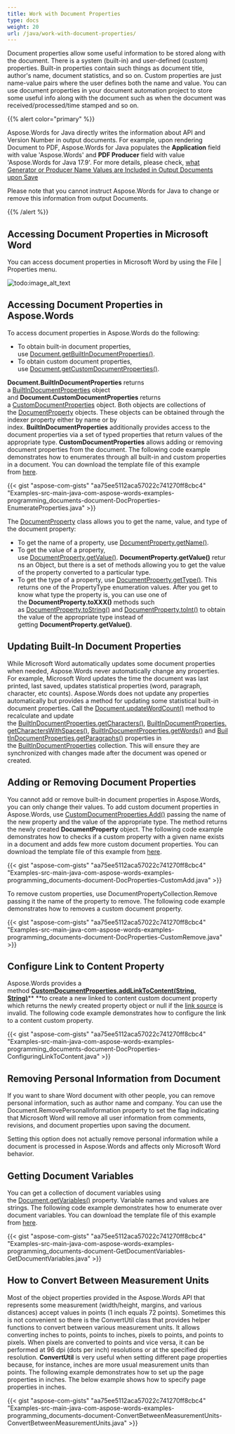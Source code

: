 ```yaml
---
title: Work with Document Properties
type: docs
weight: 20
url: /java/work-with-document-properties/
---
```


Document properties allow some useful information to be stored along with the document. There is a system (built-in) and user-defined (custom) properties. Built-in properties contain such things as document title, author's name, document statistics, and so on. Custom properties are just name-value pairs where the user defines both the name and value. You can use document properties in your document automation project to store some useful info along with the document such as when the document was received/processed/time stamped and so on. 

{{% alert color="primary" %}} 

Aspose.Words for Java directly writes the information about API and Version Number in output documents. For example, upon rendering Document to PDF, Aspose.Words for Java populates the **Application** field with value 'Aspose.Words' and **PDF Producer** field with value 'Aspose.Words for Java 17.9'. For more details, please check, [what Generator or Producer Name Values are Included in Output Documents upon Save](/words/java/generator-or-producer-name-included-in-output-documents/)

Please note that you cannot instruct Aspose.Words for Java to change or remove this information from output Documents.

{{% /alert %}} 
## **Accessing Document Properties in Microsoft Word**
You can access document properties in Microsoft Word by using the File | Properties menu.

![todo:image_alt_text](/download/attachments/103514258/1877984775)
## **Accessing Document Properties in Aspose.Words**
To access document properties in Aspose.Words do the following:

- To obtain built-in document properties, use [Document.getBuiltInDocumentProperties()](https://apireference.aspose.com/words/java/com.aspose.words/document#BuiltInDocumentProperties).
- To obtain custom document properties, use [Document.getCustomDocumentProperties()](https://apireference.aspose.com/words/java/com.aspose.words/document#CustomDocumentProperties).

**Document.BuiltInDocumentProperties** returns a [BuiltInDocumentProperties](https://apireference.aspose.com/words/java/com.aspose.words/BuiltInDocumentProperties) object and **Document.CustomDocumentProperties** returns a [CustomDocumentProperties](https://apireference.aspose.com/words/java/com.aspose.words/CustomDocumentProperties) object. Both objects are collections of the [DocumentProperty](https://apireference.aspose.com/words/java/com.aspose.words/DocumentProperty) objects. These objects can be obtained through the indexer property either by name or by index. **BuiltInDocumentProperties** additionally provides access to the document properties via a set of typed properties that return values of the appropriate type. **CustomDocumentProperties** allows adding or removing document properties from the document. The following code example demonstrates how to enumerates through all built-in and custom properties in a document. You can download the template file of this example from [here](https://github.com/aspose-words/Aspose.Words-for-Java/tree/master/Examples/src/main/resources/Document/Properties.doc).

{{< gist "aspose-com-gists" "aa75ee5112aca57022c741270ff8cbc4" "Examples-src-main-java-com-aspose-words-examples-programming_documents-document-DocProperties-EnumerateProperties.java" >}}

The [DocumentProperty](http://www.aspose.com/api/java/words/com.aspose.words/classes/DocumentProperty) class allows you to get the name, value, and type of the document property:

- To get the name of a property, use [DocumentProperty.getName()](http://www.aspose.com/api/java/words/com.aspose.words/classes/documentproperty/methods/getName\(\)/).
- To get the value of a property, use [DocumentProperty.getValue()](http://www.aspose.com/api/java/words/com.aspose.words/classes/documentproperty/methods/getValue\(\)/). **DocumentProperty.getValue()** returns an Object, but there is a set of methods allowing you to get the value of the property converted to a particular type.
- To get the type of a property, use [DocumentProperty.getType()](http://www.aspose.com/api/java/words/com.aspose.words/classes/documentproperty/methods/getType\(\)/). This returns one of the PropertyType enumeration values. After you get to know what type the property is, you can use one of the **DocumentProperty.toXXX()** methods such as [DocumentProperty.toString()](http://www.aspose.com/api/java/words/com.aspose.words/classes/documentproperty/methods/toString\(\)/) and [DocumentProperty.toInt()](http://www.aspose.com/api/java/words/com.aspose.words/classes/documentproperty/methods/toInt\(\)/) to obtain the value of the appropriate type instead of getting **DocumentProperty.getValue()**.
## **Updating Built-In Document Properties**
While Microsoft Word automatically updates some document properties when needed, Aspose.Words never automatically change any properties. For example, Microsoft Word updates the time the document was last printed, last saved, updates statistical properties (word, paragraph, character, etc counts). Aspose.Words does not update any properties automatically but provides a method for updating some statistical built-in document properties. Call the [Document.updateWordCount()](http://www.aspose.com/api/java/words/com.aspose.words/classes/document/methods/updateWordCount\(\)/) method to recalculate and update the [BuiltInDocumentProperties.getCharacters()](http://www.aspose.com/api/java/words/com.aspose.words/classes/builtindocumentproperties/methods/getCharacters\(\)/), [BuiltInDocumentProperties.getCharactersWithSpaces()](http://www.aspose.com/api/java/words/com.aspose.words/classes/builtindocumentproperties/methods/getCharactersWithSpaces\(\)/), [BuiltInDocumentProperties.getWords()](http://www.aspose.com/api/java/words/com.aspose.words/classes/builtindocumentproperties/methods/getWords\(\)/) and [BuiltInDocumentProperties.getParagraphs()](http://www.aspose.com/api/java/words/com.aspose.words/classes/builtindocumentproperties/methods/getParagraphs\(\)/) properties in the [BuiltInDocumentProperties](http://www.aspose.com/api/java/words/com.aspose.words/classes/BuiltInDocumentProperties) collection. This will ensure they are synchronized with changes made after the document was opened or created.
## **Adding or Removing Document Properties**
You cannot add or remove built-in document properties in Aspose.Words, you can only change their values. To add custom document properties in Aspose.Words, use [CustomDocumentProperties.Add()](https://apireference.aspose.com/words/java/com.aspose.words/customdocumentproperties#add\(java.lang.String,boolean\)) passing the name of the new property and the value of the appropriate type. The method returns the newly created **DocumentProperty** object. The following code example demonstrates how to checks if a custom property with a given name exists in a document and adds few more custom document properties. You can download the template file of this example from [here](https://github.com/aspose-words/Aspose.Words-for-Java/tree/master/Examples/src/main/resources/Document/Properties.doc).

{{< gist "aspose-com-gists" "aa75ee5112aca57022c741270ff8cbc4" "Examples-src-main-java-com-aspose-words-examples-programming_documents-document-DocProperties-CustomAdd.java" >}}

To remove custom properties, use DocumentPropertyCollection.Remove passing it the name of the property to remove. The following code example demonstrates how to removes a custom document property.

{{< gist "aspose-com-gists" "aa75ee5112aca57022c741270ff8cbc4" "Examples-src-main-java-com-aspose-words-examples-programming_documents-document-DocProperties-CustomRemove.java" >}}
## **Configure Link to Content Property**
Aspose.Words provides a method [**CustomDocumentProperties.addLinkToContent(String, String)**](https://apireference.aspose.com/java/words/com.aspose.words/customdocumentproperties#addLinkToContent\(java.lang.String,java.lang.String\))** **to create a new linked to content custom document property which returns the newly created property object or null if the [link source](https://apireference.aspose.com/words/java/com.aspose.words/documentproperty#IsLinkToContent) is invalid. The following code example demonstrates how to configure the link to a content custom property.

{{< gist "aspose-com-gists" "aa75ee5112aca57022c741270ff8cbc4" "Examples-src-main-java-com-aspose-words-examples-programming_documents-document-DocProperties-ConfiguringLinkToContent.java" >}}
## **Removing Personal Information from Document**
If you want to share Word document with other people, you can remove personal information, such as author name and company. You can use the Document.RemovePersonalInformation property to set the flag indicating that Microsoft Word will remove all user information from comments, revisions, and document properties upon saving the document. 

Setting this option does not actually remove personal information while a document is processed in Aspose.Words and affects only Microsoft Word behavior.
## **Getting Document Variables**
You can get a collection of document variables using the [Document.getVariables()](http://www.aspose.com/api/java/words/com.aspose.words/classes/document/methods/getVariables\(\)/) property. Variable names and values are strings. The following code example demonstrates how to enumerate over document variables. You can download the template file of this example from [here](https://github.com/aspose-words/Aspose.Words-for-Java/tree/master/Examples/src/main/resources/Document/Properties.doc).

{{< gist "aspose-com-gists" "aa75ee5112aca57022c741270ff8cbc4" "Examples-src-main-java-com-aspose-words-examples-programming_documents-document-GetDocumentVariables-GetDocumentVariables.java" >}}
## **How to Convert Between Measurement Units**
Most of the object properties provided in the Aspose.Words API that represents some measurement (width/height, margins, and various distances) accept values in points (1 inch equals 72 points). Sometimes this is not convenient so there is the ConvertUtil class that provides helper functions to convert between various measurement units. It allows converting inches to points, points to inches, pixels to points, and points to pixels. When pixels are converted to points and vice versa, it can be performed at 96 dpi (dots per inch) resolutions or at the specified dpi resolution.
**ConvertUtil** is very useful when setting different page properties because, for instance, inches are more usual measurement units than points. The following example demonstrates how to set up the page properties in inches. The below example shows how to specify page properties in inches.

{{< gist "aspose-com-gists" "aa75ee5112aca57022c741270ff8cbc4" "Examples-src-main-java-com-aspose-words-examples-programming_documents-document-ConvertBetweenMeasurementUnits-ConvertBetweenMeasurementUnits.java" >}}
